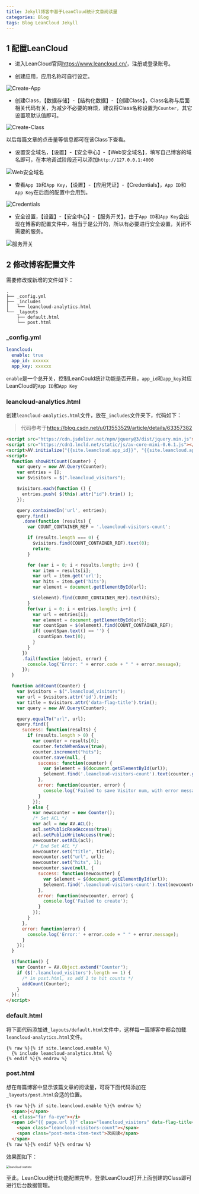 ```yaml
---
title: Jekyll博客中基于LeanCloud统计文章阅读量
categories: Blog
tags: Blog LeanCloud Jekyll
---
```


## 1 配置LeanCloud

- 进入LeanCloud官网<https://www.leancloud.cn/>，注册或登录账号。

- 创建应用，应用名称可自行设定。

![Create-App](https://cdn.jsdelivr.net/gh/star927/Image-Hosting@main/202108/LeanCloud-1.png)

- 创建Class，【数据存储】-【结构化数据】-【创建Class】，Class名称与后面相关代码有关，为减少不必要的麻烦，建议将Class名称设置为`Counter`，其它设置项默认值即可。

![Create-Class](https://cdn.jsdelivr.net/gh/star927/Image-Hosting@main/202108/LeanCloud-2.png)

以后每篇文章的点击量等信息都可在该Class下查看。

- 设置安全域名，【设置】-【安全中心】-【Web安全域名】，填写自己博客的域名即可，在本地调试阶段还可以添加`http://127.0.0.1:4000`

![Web安全域名](https://cdn.jsdelivr.net/gh/star927/Image-Hosting@main/202108/LeanCloud-3.png)

- 查看`App ID`和`App Key`，【设置】-【应用凭证】-【Credentials】，`App ID`和`App Key`在后面的配置中会用到。

![Credentials](https://cdn.jsdelivr.net/gh/star927/Image-Hosting@main/202108/LeanCloud-4.png)

- 安全设置，【设置】-【安全中心】-【服务开关】，由于`App ID`和`App Key`会出现在博客的配置文件中，相当于是公开的，所以有必要进行安全设置，关闭不需要的服务。

![服务开关](https://cdn.jsdelivr.net/gh/star927/Image-Hosting@main/202108/LeanCloud-5.png)

## 2 修改博客配置文件

需要修改或新增的文件如下：

```
.
├── _config.yml
├── _includes
│   └── leancloud-analytics.html
└── _layouts
    ├── default.html
    └── post.html
```

### _config.yml

```yml
leancloud:
  enable: true 
  app_id: xxxxxx 
  app_key: xxxxxx
```

`enable`是一个总开关，控制LeanCould统计功能是否开启，`app_id`和`app_key`对应LeanCloud的`App ID`和`App Key`

### leancloud-analytics.html

创建`leancloud-analytics.html`文件，放在`_includes`文件夹下，代码如下：

> 代码参考于<https://blog.csdn.net/u013553529/article/details/63357382>

```html
<script src="https://cdn.jsdelivr.net/npm/jquery@3/dist/jquery.min.js"></script>
<script src="https://cdn1.lncld.net/static/js/av-core-mini-0.6.1.js"></script>
<script>AV.initialize("{{site.leancloud.app_id}}", "{{site.leancloud.app_key}}");</script>
<script>
  function showHitCount(Counter) {
    var query = new AV.Query(Counter);
    var entries = [];
    var $visitors = $(".leancloud_visitors");

    $visitors.each(function () {
      entries.push( $(this).attr("id").trim() );
    });

    query.containedIn('url', entries);
    query.find()
      .done(function (results) {
        var COUNT_CONTAINER_REF = '.leancloud-visitors-count';

        if (results.length === 0) {
          $visitors.find(COUNT_CONTAINER_REF).text(0);
          return;
        }

        for (var i = 0; i < results.length; i++) {
          var item = results[i];
          var url = item.get('url');
          var hits = item.get('hits');
          var element = document.getElementById(url);

          $(element).find(COUNT_CONTAINER_REF).text(hits);
        }
        for(var i = 0; i < entries.length; i++) {
          var url = entries[i];
          var element = document.getElementById(url);
          var countSpan = $(element).find(COUNT_CONTAINER_REF);
          if( countSpan.text() == '') {
            countSpan.text(0);
          }
        }
      })
      .fail(function (object, error) {
        console.log("Error: " + error.code + " " + error.message);
      });
  }

  function addCount(Counter) {
    var $visitors = $(".leancloud_visitors");
    var url = $visitors.attr('id').trim();
    var title = $visitors.attr('data-flag-title').trim();
    var query = new AV.Query(Counter);

    query.equalTo("url", url);
    query.find({
      success: function(results) {
        if (results.length > 0) {
          var counter = results[0];
          counter.fetchWhenSave(true);
          counter.increment("hits");
          counter.save(null, {
            success: function(counter) {
              var $element = $(document.getElementById(url));
              $element.find('.leancloud-visitors-count').text(counter.get('hits'));
            },
            error: function(counter, error) {
              console.log('Failed to save Visitor num, with error message: ' + error.message);
            }
          });
        } else {
          var newcounter = new Counter();
          /* Set ACL */
          var acl = new AV.ACL();
          acl.setPublicReadAccess(true);
          acl.setPublicWriteAccess(true);
          newcounter.setACL(acl);
          /* End Set ACL */
          newcounter.set("title", title);
          newcounter.set("url", url);
          newcounter.set("hits", 1);
          newcounter.save(null, {
            success: function(newcounter) {
              var $element = $(document.getElementById(url));
              $element.find('.leancloud-visitors-count').text(newcounter.get('hits'));
            },
            error: function(newcounter, error) {
              console.log('Failed to create');
            }
          });
        }
      },
      error: function(error) {
        console.log('Error:' + error.code + " " + error.message);
      }
    });
  }

  $(function() {
    var Counter = AV.Object.extend("Counter");
    if ($('.leancloud_visitors').length == 1) {
      /* in post.html, so add 1 to hit counts */
      addCount(Counter);
    }
  });
</script>
```

### default.html

将下面代码添加进`_layouts/default.html`文件中，这样每一篇博客中都会加载`leancloud-analytics.html`文件。

```liquid
{% raw %}{% if site.leancloud.enable %}
  {% include leancloud-analytics.html %}
{% endif %}{% endraw %}
```

### post.html

想在每篇博客中显示该篇文章的阅读量，可将下面代码添加在`_layouts/post.html`合适的位置。

```html
{% raw %}{% if site.leancloud.enable %}{% endraw %}
  <span>|</span>
  <i class="far fa-eye"></i>
  <span id="{{ page.url }}" class="leancloud_visitors" data-flag-title="{{ page.title }}">
    <span class="leancloud-visitors-count"></span>
    <span class="post-meta-item-text">次阅读</span>
  </span>
{% raw %}{% endif %}{% endraw %}
```

效果图如下：

<img src="https://cdn.jsdelivr.net/gh/star927/Image-Hosting@main/202108/LeanCloud-6.png" alt="leancloud-statistic" style="zoom:50%;" />

至此，LeanCloud统计功能配置完毕，登录LeanCloud打开上面创建的Class即可进行后台数据管理。
